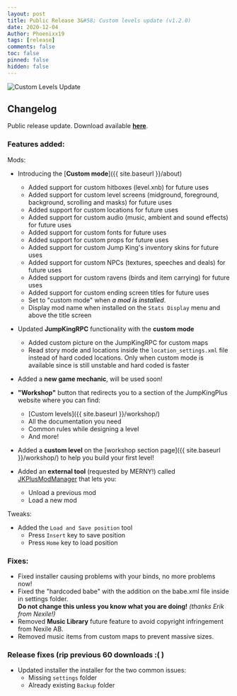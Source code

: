 ```yaml
---
layout: post
title: Public Release 3&#58; Custom levels update (v1.2.0)
date: 2020-12-04
Author: Phoenixx19
tags: [release]
comments: false
toc: false
pinned: false
hidden: false
---
```


![Custom Levels Update](https://github.com/JumpKingPlus/JumpKingPlus.github.io/raw/www/images/Banner120.png)

## Changelog

Public release update.
Download available [**here**](https://github.com/JumpKingPlus/JumpKingPlus/releases/tag/v1.2.0). <!-- more -->

### Features added:
Mods:
- Introducing the [**Custom mode**]({{ site.baseurl }}/about)
  - Added support for custom hitboxes (level.xnb) for future uses
  - Added support for custom level screens (midground, foreground, background, scrolling and masks) for future uses
  - Added support for custom locations for future uses
  - Added support for custom audio (music, ambient and sound effects) for future uses
  - Added support for custom fonts for future uses
  - Added support for custom props for future uses
  - Added support for custom Jump King's inventory skins for future uses
  - Added support for custom NPCs (textures, speeches and deals) for future uses
  - Added support for custom ravens (birds and item carrying) for future uses
  - Added support for custom ending screen titles for future uses
  - Set to "custom mode" when <span title="lol" style="cursor: help; font-style: italic; font-weight: 500">a mod is installed</span>.
  - Display mod name when installed on the `Stats Display` menu and above the title screen

- Updated **JumpKingRPC** functionality with the **custom mode**
  - Added custom picture on the JumpKingRPC for custom maps
  - Read story mode and locations inside the `location_settings.xml` file instead of hard coded locations. Only when custom mode is available since is still unstable and hard coded is faster

- Added a **new game mechanic**, will be used soon!

- **"Workshop"** button that redirects you to a section of the JumpKingPlus website where you can find:
  - [Custom levels]({{ site.baseurl }}/workshop/)
  - All the documentation you need
  - Common rules while designing a level
  - And more!

- Added a __custom level__ on the [workshop section page]({{ site.baseurl }}/workshop/) to help you build your first level!

- Added an **external tool** (requested by MERNY!) called [JKPlusModManager](https://github.com/JumpKingPlus/JumpKingPlus/releases/download/v1.2.0/JKPlusModManager-v0.1.0.exe) that lets you:
  - Unload a previous mod
  - Load a new mod
  

Tweaks:
- Added the `Load and Save position` tool
  - Press `Insert` key to save position
  - Press `Home` key to load position 
  
### Fixes:
- Fixed installer causing problems with your binds, no more problems now!
- Fixed the "hardcoded babe" with the addition on the babe.xml file inside in settings folder. 
  <br>**Do not change this unless you know what you are doing!** _(thanks Erik from Nexile!)_
- Removed **Music Library** future feature to avoid copyright infringement from Nexile AB.
- Removed music items from custom maps to prevent massive sizes.

### Release fixes (rip previous 60 downloads :( )
- Updated installer the installer for the two common issues:
  - Missing `settings` folder
  - Already existing `Backup` folder